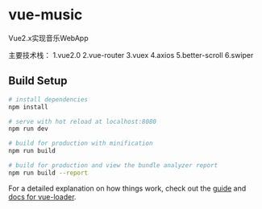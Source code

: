 # vue-music

Vue2.x实现音乐WebApp

主要技术栈：
  1.vue2.0
  2.vue-router
  3.vuex
  4.axios
  5.better-scroll
  6.swiper
## Build Setup

``` bash
# install dependencies
npm install

# serve with hot reload at localhost:8080
npm run dev

# build for production with minification
npm run build

# build for production and view the bundle analyzer report
npm run build --report
```

For a detailed explanation on how things work, check out the [guide](http://vuejs-templates.github.io/webpack/) and [docs for vue-loader](http://vuejs.github.io/vue-loader).
